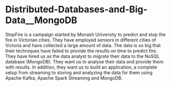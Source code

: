 # Distributed-Databases-and-Big-Data__MongoDB
StopFire is a campaign started by Monash University to predict and stop the fire in Victorian cities. They have employed sensors in different cities of Victoria and have collected a large amount of data. The data is so big that their techniques have failed to provide the results on time to predict fire. They have hired us as the data analyst to migrate their data to the NoSQL database (MongoDB). They want us to analyse their data and provide them with results. In addition, they want us to build an application, a complete setup from streaming to storing and analyzing the data for them using Apache Kafka, Apache Spark Streaming and MongoDB.
